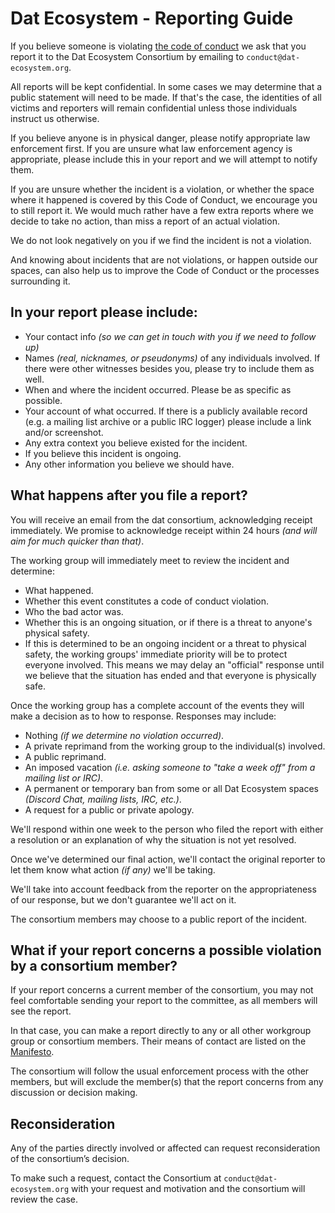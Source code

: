 # Dat Ecosystem - Reporting Guide

If you believe someone is violating [the code of conduct](./code-of-conduct.md) we ask that you report it to the Dat Ecosystem Consortium by emailing to `conduct@dat-ecosystem.org`.

All reports will be kept confidential. In some cases we may determine that a public statement will need to be made.
If that's the case, the identities of all victims and reporters will remain confidential unless those individuals instruct us otherwise.

If you believe anyone is in physical danger, please notify appropriate law enforcement first.
If you are unsure what law enforcement agency is appropriate, please include this in your report and we will attempt to notify them.

If you are unsure whether the incident is a violation, or whether the space where it happened is covered by this Code of Conduct, we encourage you to still report it.
We would much rather have a few extra reports where we decide to take no action, than miss a report of an actual violation.

We do not look negatively on you if we find the incident is not a violation.

And knowing about incidents that are not violations, or happen outside our spaces, can also help us to improve the Code of Conduct or the processes surrounding it.

## In your report please include:

- Your contact info _(so we can get in touch with you if we need to follow up)_
- Names _(real, nicknames, or pseudonyms)_ of any individuals involved. If there were other witnesses besides you, please try to include them as well.
- When and where the incident occurred. Please be as specific as possible.
- Your account of what occurred. If there is a publicly available record (e.g. a mailing list archive or a public IRC logger) please include a link and/or screenshot.
- Any extra context you believe existed for the incident.
- If you believe this incident is ongoing.
- Any other information you believe we should have.


## What happens after you file a report?

You will receive an email from the dat consortium, acknowledging receipt immediately.
We promise to acknowledge receipt within 24 hours _(and will aim for much quicker than that)_.

The working group will immediately meet to review the incident and determine:

- What happened.
- Whether this event constitutes a code of conduct violation.
- Who the bad actor was.
- Whether this is an ongoing situation, or if there is a threat to anyone's physical safety.
- If this is determined to be an ongoing incident or a threat to physical safety, the working groups' immediate priority will be to protect everyone involved.
    This means we may delay an "official" response until we believe that the situation has ended and that everyone is physically safe.

Once the working group has a complete account of the events they will make a decision as to how to response. Responses may include:

- Nothing _(if we determine no violation occurred)_.
- A private reprimand from the working group to the individual(s) involved.
- A public reprimand.
- An imposed vacation _(i.e. asking someone to "take a week off" from a mailing list or IRC)_.
- A permanent or temporary ban from some or all Dat Ecosystem spaces _(Discord Chat, mailing lists, IRC, etc.)_.
- A request for a public or private apology.

We'll respond within one week to the person who filed the report with either a resolution or an explanation of why the situation is not yet resolved.

Once we've determined our final action, we'll contact the original reporter to let them know what action _(if any)_ we'll be taking.

We'll take into account feedback from the reporter on the appropriateness of our response, but we don't guarantee we'll act on it.

The consortium members may choose to a public report of the incident.

## What if your report concerns a possible violation by a consortium member?

If your report concerns a current member of the consortium, you may not feel comfortable sending your report to the committee,
as all members will see the report.

In that case, you can make a report directly to any or all other workgroup group or consortium members. Their means of contact are listed on the [Manifesto](./MANIFESTO.md).

The consortium will follow the usual enforcement process with the other members, but will exclude the member(s) that the report concerns from any discussion or decision making.

## Reconsideration

Any of the parties directly involved or affected can request reconsideration of the consortium’s decision.

To make such a request, contact the Consortium at `conduct@dat-ecosystem.org` with your request and motivation and the consortium will review the case.
